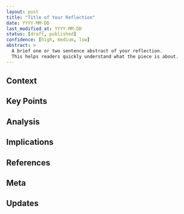 ```yaml
---
layout: post
title: "Title of Your Reflection"
date: YYYY-MM-DD
last_modified_at: YYYY-MM-DD
status: [draft, published]
confidence: [high, medium, low]
abstract: >
  A brief one or two sentence abstract of your reflection.
  This helps readers quickly understand what the piece is about.
---
```


## Context
<!-- Background information and context for this reflection -->

## Key Points
<!-- Main ideas and arguments -->

## Analysis
<!-- Your detailed analysis and thoughts -->

## Implications
<!-- What are the implications or applications of these thoughts? -->

## References
<!-- Sources, citations, and related materials -->

## Meta
<!-- Your thoughts about these thoughts - metacognition -->

## Updates
<!-- Log any significant updates or changes to your thinking -->